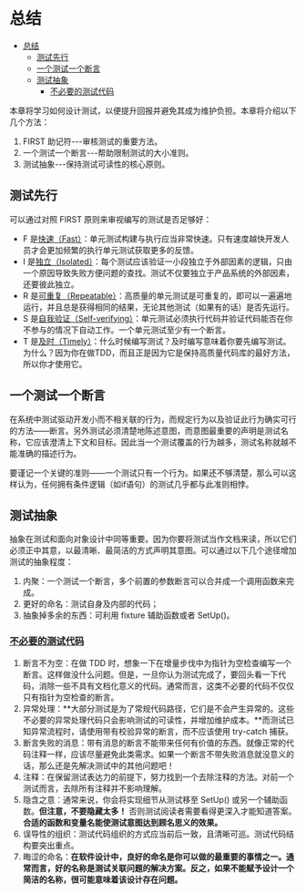 # 总结

- [总结](#总结)
  - [测试先行](#测试先行)
  - [一个测试一个断言](#一个测试一个断言)
  - [测试抽象](#测试抽象)
    - [不必要的测试代码](#不必要的测试代码)

本章将学习如何设计测试，以便提升回报并避免其成为维护负担。本章将介绍以下几个方法：

1. FIRST 助记符---审核测试的重要方法。
2. 一个测试一个断言---帮助限制测试的大小准则。
3. 测试抽象---保持测试可读性的核心原则。

## 测试先行

可以通过对照 FIRST 原则来审视编写的测试是否足够好：

- F 是[快速（Fast）](./7.md#快速-fast)：单元测试构建与执行应当非常快速。只有速度越快开发人员才会更加频繁的执行单元测试获取更多的反馈。
- I 是[独立（Isolated）](./7.md#独立-isolated)：每个测试应该验证一小段独立于外部因素的逻辑，只由一个原因导致失败方便问题的查找。测试不仅要独立于产品系统的外部因素，还要彼此独立。
- R 是[可重复（Repeatable）](./7.md#可重复)：高质量的单元测试是可重复的，即可以一遍遍地运行，并且总是获得相同的结果，无论其他测试（如果有的话）是否先运行。
- S 是[自我验证（Self-verifying）](./7.md#自我验证)：单元测试必须执行代码并验证代码能否在你不参与的情况下自动工作。一个单元测试至少有一个断言。
- T 是[及时（Timely）](./7.md#及时)：什么时候编写测试？及时编写意味着你要先编写测试。为什么？因为你在做TDD，而且正是因为它是保持高质量代码库的最好方法，所以你才使用它。

## 一个测试一个断言

在系统中测试驱动开发小而不相关联的行为，而规定行为以及验证此行为确实可行的方法——断言。另外测试必须清楚地陈述意图，而意图最重要的声明是测试名称，它应该澄清上下文和目标。因此当一个测试覆盖的行为越多，测试名称就越不能准确的描述行为。

要谨记一个关键的准则——一个测试只有一个行为。如果还不够清楚，那么可以这样认为，任何拥有条件逻辑（如if语句）的测试几乎都与此准则相悖。

## 测试抽象

抽象在测试和面向对象设计中同等重要。因为你要将测试当作文档来读，所以它们必须正中其意，以最清晰、最简洁的方式声明其意图。可以通过以下几个途径增加测试的抽象程度：

1. 内聚：一个测试一个断言，多个前置的参数断言可以合并成一个调用函数来完成。
2. 更好的命名：测试自身及内部的代码；
3. 抽象掉多余的东西：可利用 fixture 辅助函数或者 SetUp()。

### [不必要的测试代码](./7.md#不必要的测试代码)

1. 断言不为空：在做 TDD 时，想象一下在增量步伐中为指针为空检查编写一个断言。这样做没什么问题。但是，一旦你认为测试完成了，要回头看一下代码，消除一些不具有文档化意义的代码。通常而言，这类不必要的代码不仅仅只有指针为空检查的断言。
2. 异常处理：**大部分测试是为了常规代码路径，它们是不会产生异常的。这些不必要的异常处理代码只会影响测试的可读性，并增加维护成本。**而测试已知异常流程时，请使用带有校验异常的断言，而不应该使用 try-catch 捕获。
3. 断言失败的消息：带有消息的断言不能带来任何有价值的东西。就像正常的代码注释一样，应该尽量避免此类需求。如果一个断言不带失败消息就没意义的话，那么还是先解决测试中的其他问题吧！
4. 注释：在保留测试表达力的前提下，努力找到一个去除注释的方法。对前一个测试而言，去除所有注释并不影响理解。
5. 隐含之意：通常来说，你会将实现细节从测试移至 SetUp() 或另一个辅助函数。**但注意，不要隐藏太多！** 否则测试阅读者需要看得更深入才能知道答案。**合适的函数和变量名能使测试意图达到顾名思义的效果。**
6. 误导性的组织：测试代码组织的方式应当前后一致，且清晰可巡。测试代码结构要突出重点。
7. 晦涩的命名：**在软件设计中，良好的命名是你可以做的最重要的事情之一。通常而言，好的名称是测试关联问题的解决方案。反之，如果不能赋予设计一个简洁的名称，很可能意味着该设计存在问题。**
